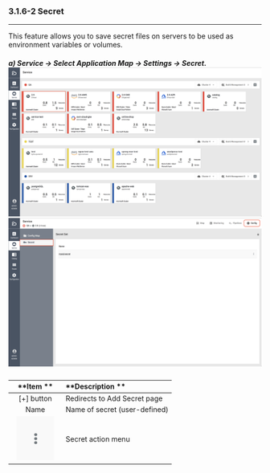 ### 3.1.6-2 Secret

---

This feature allows you to save secret files on servers to be used as environment variables or volumes.

##### a\) Service → Select Application Map → Settings → Secret. ![](/assets/EN/2.5/3.1.6-2_1.png)![](/assets/EN/2.5/3.1.6-2_2.png)

| **Item  ** | **Description ** |
| :---: | :--- |
| [+] button | Redirects to Add Secret page |
| Name | Name of secret \(user-defined\) |
| <img src="/assets/EN/2.5/3.1.6-2_3.png" width="80%" /> | Secret action menu |



